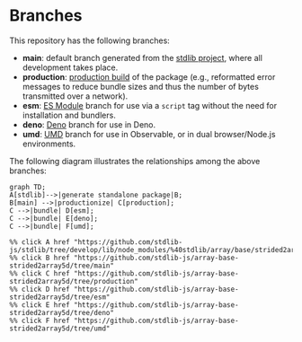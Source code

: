 <!--

@license Apache-2.0

Copyright (c) 2022 The Stdlib Authors.

Licensed under the Apache License, Version 2.0 (the "License");
you may not use this file except in compliance with the License.
You may obtain a copy of the License at

    http://www.apache.org/licenses/LICENSE-2.0

Unless required by applicable law or agreed to in writing, software
distributed under the License is distributed on an "AS IS" BASIS,
WITHOUT WARRANTIES OR CONDITIONS OF ANY KIND, either express or implied.
See the License for the specific language governing permissions and
limitations under the License.

-->

# Branches

This repository has the following branches:

-   **main**: default branch generated from the [stdlib project][stdlib-url], where all development takes place.
-   **production**: [production build][production-url] of the package (e.g., reformatted error messages to reduce bundle sizes and thus the number of bytes transmitted over a network).
-   **esm**: [ES Module][esm-url] branch for use via a `script` tag without the need for installation and bundlers.
-   **deno**: [Deno][deno-url] branch for use in Deno.
-   **umd**: [UMD][umd-url] branch for use in Observable, or in dual browser/Node.js environments.

The following diagram illustrates the relationships among the above branches:

```mermaid
graph TD;
A[stdlib]-->|generate standalone package|B;
B[main] -->|productionize| C[production];
C -->|bundle| D[esm];
C -->|bundle| E[deno];
C -->|bundle| F[umd];

%% click A href "https://github.com/stdlib-js/stdlib/tree/develop/lib/node_modules/%40stdlib/array/base/strided2array5d"
%% click B href "https://github.com/stdlib-js/array-base-strided2array5d/tree/main"
%% click C href "https://github.com/stdlib-js/array-base-strided2array5d/tree/production"
%% click D href "https://github.com/stdlib-js/array-base-strided2array5d/tree/esm"
%% click E href "https://github.com/stdlib-js/array-base-strided2array5d/tree/deno"
%% click F href "https://github.com/stdlib-js/array-base-strided2array5d/tree/umd"
```

[stdlib-url]: https://github.com/stdlib-js/stdlib/tree/develop/lib/node_modules/%40stdlib/array/base/strided2array5d
[production-url]: https://github.com/stdlib-js/array-base-strided2array5d/tree/production
[deno-url]: https://github.com/stdlib-js/array-base-strided2array5d/tree/deno
[umd-url]: https://github.com/stdlib-js/array-base-strided2array5d/tree/umd
[esm-url]: https://github.com/stdlib-js/array-base-strided2array5d/tree/esm